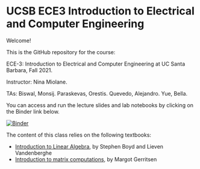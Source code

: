 # UCSB ECE3 Introduction to Electrical and Computer Engineering

Welcome!

This is the GitHub repository for the course:

ECE-3: Introduction to Electrical and Computer Engineering at UC Santa Barbara, Fall 2021.

Instructor: Nina Miolane.

TAs: Biswal, Monsij. Paraskevas, Orestis. Quevedo, Alejandro. Yue, Bella.

You can access and run the lecture slides and lab notebooks by clicking on the Binder link below.

[![Binder](https://mybinder.org/badge_logo.svg)](https://mybinder.org/v2/gh/bioshape-lab/ece3/main?filepath=lectures)

The content of this class relies on the following textbooks:
- [Introduction to Linear Algebra](http://vmls-book.stanford.edu/vmls.pdf), by Stephen Boyd and Lieven Vandenberghe
- [Introduction to matrix computations](https://stanford.app.box.com/s/12f2f622y831bp6jb5zs/file/21165143711), by Margot Gerritsen
